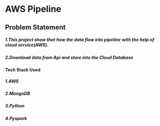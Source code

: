 # AWS Pipeline 
## Problem Statement
##### 1.This project show that how the data flow into pipeline with the help of cloud service(AWS).
##### 2.Download data from Api and store into the Cloud Database

#### Tech Stack Used
##### 1.AWS
##### 2.MongoDB
##### 3.Python
##### 4.Pyspark


